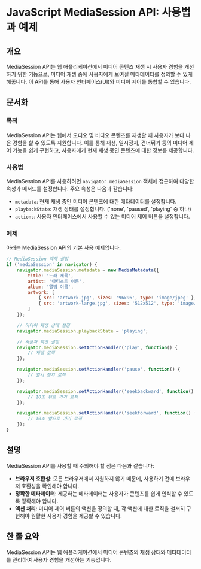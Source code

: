 <!--
Meta Description: # JavaScript MediaSession API: 사용법과 예제 ## 개요 MediaSession API는 웹 애플리케이션에서 미디어 콘텐츠 재생 시 사용자 경험을 개선하기 위한 기능으로, 미디어 재생 중에 사용자에게 보여질 메타데이터를 정의할 수 있게 해줍니다....
Meta Keywords: mediasession, 미디어, navigator, 사용자, 경험을
-->

# JavaScript MediaSession API: 사용법과 예제

## 개요
MediaSession API는 웹 애플리케이션에서 미디어 콘텐츠 재생 시 사용자 경험을 개선하기 위한 기능으로, 미디어 재생 중에 사용자에게 보여질 메타데이터를 정의할 수 있게 해줍니다. 이 API를 통해 사용자 인터페이스(UI)와 미디어 제어를 통합할 수 있습니다.

## 문서화

### 목적
MediaSession API는 웹에서 오디오 및 비디오 콘텐츠를 재생할 때 사용자가 보다 나은 경험을 할 수 있도록 지원합니다. 이를 통해 재생, 일시정지, 건너뛰기 등의 미디어 제어 기능을 쉽게 구현하고, 사용자에게 현재 재생 중인 콘텐츠에 대한 정보를 제공합니다.

### 사용법
MediaSession API를 사용하려면 `navigator.mediaSession` 객체에 접근하여 다양한 속성과 메서드를 설정합니다. 주요 속성은 다음과 같습니다:

- `metadata`: 현재 재생 중인 미디어 콘텐츠에 대한 메타데이터를 설정합니다.
- `playbackState`: 재생 상태를 설정합니다. ('none', 'paused', 'playing' 중 하나)
- `actions`: 사용자 인터페이스에서 사용할 수 있는 미디어 제어 버튼을 설정합니다.

### 예제
아래는 MediaSession API의 기본 사용 예제입니다.

```javascript
// MediaSession 객체 설정
if ('mediaSession' in navigator) {
    navigator.mediaSession.metadata = new MediaMetadata({
        title: '노래 제목',
        artist: '아티스트 이름',
        album: '앨범 이름',
        artwork: [
            { src: 'artwork.jpg', sizes: '96x96', type: 'image/jpeg' },
            { src: 'artwork-large.jpg', sizes: '512x512', type: 'image/jpeg' }
        ]
    });

    // 미디어 재생 상태 설정
    navigator.mediaSession.playbackState = 'playing';

    // 사용자 액션 설정
    navigator.mediaSession.setActionHandler('play', function() {
        // 재생 로직
    });

    navigator.mediaSession.setActionHandler('pause', function() {
        // 일시 정지 로직
    });

    navigator.mediaSession.setActionHandler('seekbackward', function() {
        // 10초 뒤로 가기 로직
    });

    navigator.mediaSession.setActionHandler('seekforward', function() {
        // 10초 앞으로 가기 로직
    });
}
```

## 설명
MediaSession API를 사용할 때 주의해야 할 점은 다음과 같습니다:

- **브라우저 호환성**: 모든 브라우저에서 지원하지 않기 때문에, 사용하기 전에 브라우저 호환성을 확인해야 합니다.
- **정확한 메타데이터**: 제공하는 메타데이터는 사용자가 콘텐츠를 쉽게 인식할 수 있도록 정확해야 합니다.
- **액션 처리**: 미디어 제어 버튼의 액션을 정의할 때, 각 액션에 대한 로직을 철저히 구현해야 원활한 사용자 경험을 제공할 수 있습니다.

## 한 줄 요약
MediaSession API는 웹 애플리케이션에서 미디어 콘텐츠의 재생 상태와 메타데이터를 관리하여 사용자 경험을 개선하는 기능입니다.